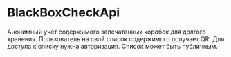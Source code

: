 # BlackBoxCheckApi
Анонимный учет содержимого запечатанных коробок для долгого хранения. Пользователь на свой список содержимого получает QR. Для доступа к списку нужна авторизация. Список может быть публичным.
